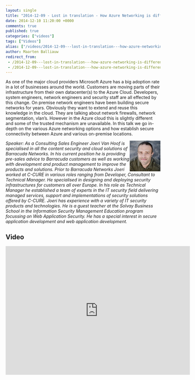 ```yaml
---
layout: single
title: "2014-12-09 - Lost in translation - How Azure Networking is different"
date: 2014-12-10 11:20:00 +0000
comments: true
published: true
categories: ["videos"]
tags: ["Videos"]
alias: ["/videos/2014-12-09---lost-in-translation---how-azure-networking-is-different"]
author: Maarten Balliauw
redirect_from:
 - /2014-12-09---lost-in-translation---how-azure-networking-is-different.html
 - /2014-12-09---lost-in-translation---how-azure-networking-is-different.html
---
```


<p>As one of the major cloud providers Microsoft Azure has a big adoption rate in a lot of businesses around the world. Customers are moving parts of their infrastructure from their own datacenter(s) to the Azure Cloud. Developers, system engineers, network engineers and security staff are all effected by this change. On premise network engineers have been building secure networks for years. Obviously they want to extend and reuse this knowledge in the cloud. They are talking about network firewalls, network segmentation, vlan&rsquo;s. However in the Azure cloud this is slightly different and some of the trusted mechanism are unavailable. In this talk we go in-depth on the various Azure networking options and how establish secure connectivity between Azure and various on-premise locations.</p>
<p><em><img width="100" height="100" align="right" alt="" src="/assets/media/speakers/joeri-van-hoof.jpg">Speaker: As a Consulting Sales Engineer Joeri Van Hoof is specialised in all the content security and cloud solutions of Barracuda Networks. In his current position he is providing pre-sales advice to Barracuda customers as well as working with development and product management to improve the products and solutions. Prior to Barracuda Networks Joeri worked at C-CURE in various roles ranging from Developer, Consultant to Technical Manager. He specialised in designing and deploying security infrastructures for customers all over Europe. In his role as Technical Manager he established a team of experts in the IT security field delivering managed services, support and implementations of security solutions offered by C-CURE. Joeri has experience with a variety of IT security products and technologies. He is a guest teacher at the Solvay Business School in the Information Security Management Education program focussing on Web Application Security. He has a special interest in secure application development and web application development.</em></p>

<h2>Video</h2>
<div>
				
				
				
<iframe width="600" height="420" src="http://www.youtube.com/embed/Dv38U5elOnY?hd=1" frameborder="0" allowfullscreen=""></iframe>
				
</div>







